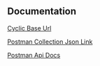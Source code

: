 ## Documentation

[Cyclic Base Url](https://iptv-fawad.cyclic.app/)

[Postman Collection Json Link](https://api.postman.com/collections/19279779-57019c97-440b-4e8f-bd26-c5b8dbd83eea?access_key=PMAT-01GZXN3VHTM04JDCXZDV7XH9KQ)

[Postman Api Docs](https://documenter.getpostman.com/view/19279779/2s93eZwWPQ)

